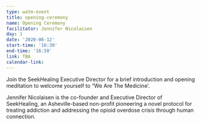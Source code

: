 ```yaml
---
type: watm-event
title: opening-ceremony
name: Opening Ceremony
facilitator: Jennifer Nicolaisen
day: 1
date: '2020-06-12'
start-time: '16:30'
end-time: '16:50'
link: TBA
calendar-link:
---
```


Join the SeekHealing Executive Director for a brief introduction and opening meditation to welcome yourself to “We Are The Medicine’.

Jennifer Nicolaisen is the co-founder and Executive Director of SeekHealing, an Asheville-based non-profit pioneering a novel protocol for treating addiction and addressing the opioid overdose crisis through human connection.
